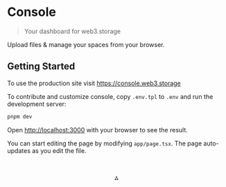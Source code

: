# Console

> Your dashboard for web3.storage

Upload files & manage your spaces from your browser.

## Getting Started

To use the production site visit https://console.web3.storage

To contribute and customize console, copy `.env.tpl` to `.env` and run the development server:

```bash
pnpm dev
```

Open [http://localhost:3000](http://localhost:3000) with your browser to see the result.

You can start editing the page by modifying `app/page.tsx`. The page auto-updates as you edit the file.

<p style="text-align:center;padding-top:2rem">⁂</p>
